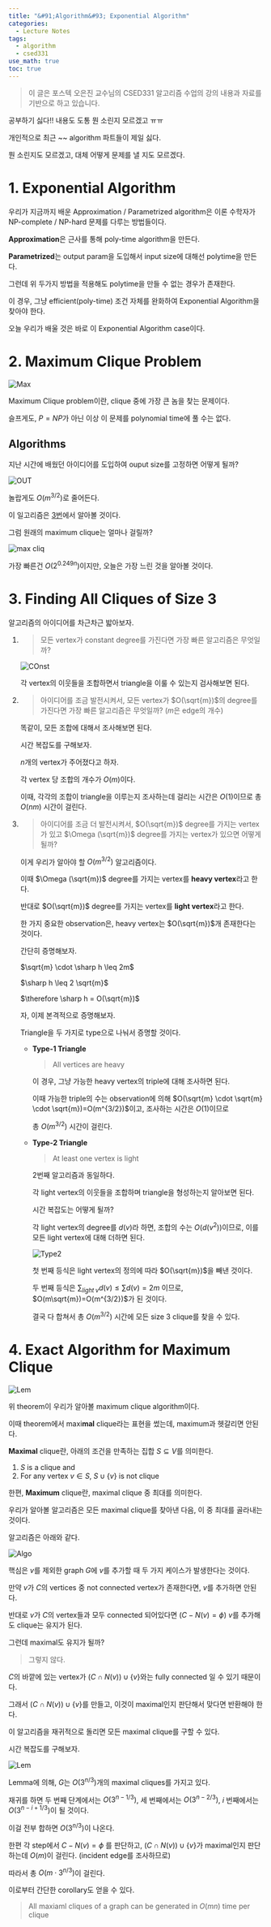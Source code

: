 ```yaml
---
title: "&#91;Algorithm&#93; Exponential Algorithm"
categories:
  - Lecture Notes
tags:
  - algorithm
  - csed331
use_math: true
toc: true
---
```


> 이 글은 포스텍 오은진 교수님의 CSED331 알고리즘 수업의 강의 내용과 자료를 기반으로 하고 있습니다.

공부하기 싫다!! 내용도 도통 뭔 소린지 모르겠고 ㅠㅠ

개인적으로 최근 ~~ algorithm 파트들이 제일 싫다.

뭔 소린지도 모르겠고, 대체 어떻게 문제를 낼 지도 모르겠다.



# 1. Exponential Algorithm

우리가 지금까지 배운 Approximation / Parametrized algorithm은 이론 수학자가 NP-complete / NP-hard 문제를 다루는 방법들이다.

**Approximation**은 근사를 통해 poly-time algorithm을 만든다.

**Parametrized**는 output param을 도입해서 input size에 대해선 polytime을 만든다.

그런데 위 두가지 방법을 적용해도 polytime을 만들 수 없는 경우가 존재한다.

이 경우, 그냥 efficient(poly-time) 조건 자체를 완화하여 Exponential Algorithm을 찾아야 한다.

오늘 우리가 배울 것은 바로 이 Exponential Algorithm case이다.

# 2. Maximum Clique Problem

![Max][I_1]

Maximum Clique problem이란, clique 중에 가장 큰 놈을 찾는 문제이다.

슬프게도, $P=NP$가 아닌 이상 이 문제를 polynomial time에 풀 수는 없다.

## Algorithms

지난 시간에 배웠던 아이디어를 도입하여 ouput size를 고정하면 어떻게 될까?

![OUT][I_2]

놀랍게도 $O(m^{3/2})$로 줄어든다.

이 일고리즘은 [3번](#2-maximum-clique-problem)에서 알아볼 것이다.

그럼 원래의 maximum clique는 얼마나 걸릴까?

![max cliq][I_3]

가장 빠른건 $O(2^{0.249n})$이지만, 오늘은 가장 느린 것을 알아볼 것이다.

# 3. Finding All Cliques of Size 3

알고리즘의 아이디어를 차근차근 밟아보자.

1. > 모든 vertex가 constant degree를 가진다면 가장 빠른 알고리즘은 무엇일까?

   ![COnst][I_4]

   각 vertex의 이웃들을 조합하면서 triangle을 이룰 수 있는지 검사해보면 된다.

2. > 아이디어를 조금 발전시켜서, 모든 vertex가 $O(\sqrt{m})$의 degree를 가진다면 가장 빠른 알고리즘은 무엇일까? ($m$은 edge의 개수)
   
   똑같이, 모든 조합에 대해서 조사해보면 된다.

   시간 복잡도를 구해보자.

   $n$개의 vertex가 주어졌다고 하자.

   각 vertex 당 조합의 개수가 $O(m)$이다.

   이때, 각각의 조합이 triangle을 이루는지 조사하는데 걸리는 시간은 $O(1)$이므로 총 $O(nm)$ 시간이 걸린다.

3. > 아이디어를 조금 더 발전시켜서, $O(\sqrt{m})$ degree를 가지는 vertex가 있고 $\Omega (\sqrt{m})$ degree를 가지는 vertex가 있으면 어떻게 될까?
   
   이게 우리가 알아야 할 $O(m^{3/2})$ 알고리즘이다.

   이때 $\Omega (\sqrt{m})$ degree를 가지는 vertex를 **heavy vertex**라고 한다.

   반대로 $O(\sqrt{m})$ degree를 가지는 vertex를 **light vertex**라고 한다.

   한 가지 중요한 observation은, heavy vertex는 $O(\sqrt{m})$개 존재한다는 것이다.

   간단히 증명해보자.

   $\sqrt{m} \cdot \sharp h \leq 2m$

   $\sharp h \leq 2 \sqrt{m}$

   $\therefore \sharp h = O(\sqrt{m})$

   자, 이제 본격적으로 증명해보자.

   Triangle을 두 가지로 type으로 나눠서 증명할 것이다.

   - **Type-1 Triangle**
     
     > All vertices are heavy
     
     이 경우, 그냥 가능한 heavy vertex의 triple에 대해 조사하면 된다.

     이때 가능한 triple의 수는 observation에 의해 $O(\sqrt{m} \cdot \sqrt{m} \cdot \sqrt{m})=O(m^{3/2})$이고, 조사하는 시간은 $O(1)$이므로

     총 $O(m^{3/2})$ 시간이 걸린다.

   - **Type-2 Triangle**
   
     > At least one vertex is light

     2번째 알고리즘과 동일하다.

     각 light vertex의 이웃들을 조합하며 triangle을 형성하는지 알아보면 된다.

     시간 복잡도는 어떻게 될까?

     각 light vertex의 degree를 $d(v)$라 하면, 조합의 수는 $O(d(v^2))$이므로, 이를 모든 light vertex에 대해 더하면 된다.

     ![Type2][I_5]

     첫 번째 등식은 light vertex의 정의에 따라 $O(\sqrt{m})$을 빼낸 것이다.

     두 번째 등식은 $\sum_{light\; v}d(v) \leq \sum d(v) = 2m$ 이므로, $O(m\sqrt{m})=O(m^{3/2})$가 된 것이다.

     결국 다 합쳐서 총 $O(m^{3/2})$ 시간에 모든 size 3 clique를 찾을 수 있다.

# 4. Exact Algorithm for Maximum Clique

![Lem][I_6]

위 theorem이 우리가 알아볼 maximum clique algorithm이다.

이때 theorem에서 maxi**mal** clique라는 표현을 썼는데, maximum과 헷갈리면 안된다.

**Maximal** clique란, 아래의 조건을 만족하는 집합 $S\subseteq V$를 의미한다.

1. $S$ is a clique and
2. For any vertex $v\in S$, $S \cup \lbrace v \rbrace$ is not clique

한편, **Maximum** clique란, maximal clique 중 최대를 의미한다.

우리가 알아볼 알고리즘은 모든 maximal clique를 찾아낸 다음, 이 중 최대를 골라내는 것이다.

알고리즘은 아래와 같다.

![Algo][I_7]

핵심은 $v$를 제외한 graph $G$에 $v$를 추가할 때 두 가지 케이스가 발생한다는 것이다.

만약 $v$가 $C$의 vertices 중 not connected vertex가 존재한다면, $v$를 추가하면 안된다.

반대로 $v$가 $C$의 vertex들과 모두 connected 되어있다면 ($C-N(v) = \phi$) $v$를 추가해도 clique는 유지가 된다.

그런데 maximal도 유지가 될까?

> 그렇지 않다.

$C$의 바깥에 있는 vertex가 $(C\cap N(v)) \cup \lbrace v \rbrace$와는 fully connected 일 수 있기 때문이다.

그래서  $(C\cap N(v)) \cup \lbrace v \rbrace$를 만들고, 이것이 maximal인지 판단해서 맞다면 반환해야 한다.

이 알고리즘을 재귀적으로 돌리면 모든 maximal clique를 구할 수 있다.

시간 복잡도를 구해보자.

![Lem][I_6]

Lemma에 의해, $G$는 $O(3^{n/3})$개의 maximal cliques를 가지고 있다.

재귀를 하면 두 번째 단계에서는 $O(3^{n-1/3})$, 세 번째에서는 $O(3^{n-2/3})$, $i$ 번째에서는 $O(3^{n-i+1/3})$이 될 것이다.

이걸 전부 합하면 $O(3^{n/3})$이 나온다.

한편 각 step에서 $C-N(v) = \phi$ 를 판단하고,  $(C\cap N(v)) \cup \lbrace v \rbrace$가 maximal인지 판단하는데 $O(m)$이 걸린다. (incident edge를 조사하므로)

따라서 총 $O(m\cdot 3^{n/3})$이 걸린다.

이로부터 간단한 corollary도 얻을 수 있다.

> All maxiaml cliques of a graph can be generated in $O(mn)$ time per clique

[I_1]: /assets/lecture/algo/exp/max.PNG
[I_2]: /assets/lecture/algo/exp/fix.PNG
[I_3]: /assets/lecture/algo/exp/max_cli.PNG
[I_4]: /assets/lecture/algo/exp/const.PNG
[I_5]: /assets/lecture/algo/exp/type2.PNG
[I_6]: /assets/lecture/algo/exp/lem.PNG
[I_7]: /assets/lecture/algo/exp/algo.PNG